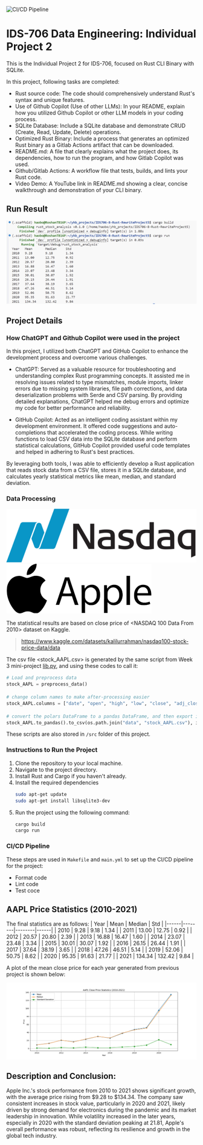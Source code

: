 ![CI/CD Pipeline](https://github.com/haobo-yuan/IDS706-Indiv-2-Rust-SQLite/actions/workflows/main.yml/badge.svg)

# IDS-706 Data Engineering: Individual Project 2

This is the Individual Project 2 for IDS-706, focused on Rust CLI Binary with SQLite.

In this project, following tasks are completed:
- Rust source code: The code should comprehensively understand Rust's syntax and unique features.
- Use of Github Copilot (Use of other LLMs): In your README, explain how you utilized Github Copilot or other LLM models in your coding process.
- SQLite Database: Include a SQLite database and demonstrate CRUD (Create, Read, Update, Delete) operations.
- Optimized Rust Binary: Include a process that generates an optimized Rust binary as a Gitlab Actions artifact that can be downloaded.
- README.md: A file that clearly explains what the project does, its dependencies, how to run the program, and how Gitlab Copilot was used.
- Github/Gitlab Actions: A workflow file that tests, builds, and lints your Rust code.
- Video Demo: A YouTube link in README.md showing a clear, concise walkthrough and demonstration of your CLI binary.


## Run Result

![run_result](pictures/run_result.png)

## Project Details

### How ChatGPT and Github Copilot were used in the project

In this project, I utilized both ChatGPT and GitHub Copilot to enhance the development process and overcome various challenges.

- ChatGPT: Served as a valuable resource for troubleshooting and understanding complex Rust programming concepts. It assisted me in resolving issues related to type mismatches, module imports, linker errors due to missing system libraries, file path corrections, and data deserialization problems with Serde and CSV parsing. By providing detailed explanations, ChatGPT helped me debug errors and optimize my code for better performance and reliability.

- GitHub Copilot: Acted as an intelligent coding assistant within my development environment. It offered code suggestions and auto-completions that accelerated the coding process. While writing functions to load CSV data into the SQLite database and perform statistical calculations, GitHub Copilot provided useful code templates and helped in adhering to Rust's best practices.

By leveraging both tools, I was able to efficiently develop a Rust application that reads stock data from a CSV file, stores it in a SQLite database, and calculates yearly statistical metrics like mean, median, and standard deviation.

### Data Processing
![Logo Nasdaq](pictures/Logo_Nasdaq.png)![Logo AAPL](pictures/Logo_AAPL.png)

The statistical results are based on close price of <NASDAQ 100 Data From 2010> dataset on Kaggle.
>https://www.kaggle.com/datasets/kalilurrahman/nasdaq100-stock-price-data/data 

The csv file <stock_AAPL.csv> is generated by the same script from Week 3 mini-project [lib.py](https://github.com/haobo-yuan/IDS706-3-Polars-Stat/blob/main/lib.py), and using these codes to call it:

```python
# Load and preprocess data
stock_AAPL = preprocess_data()

# change column names to make after-processing easier
stock_AAPL.columns = ["date", "open", "high", "low", "close", "adj_close", "volume", "name", "year"]

# convert the polars DataFrame to a pandas DataFrame, and then export it to a CSV file
stock_AAPL.to_pandas().to_csv(os.path.join("data", "stock_AAPL.csv"), index=False)
```

These scripts are also stored in `/src` folder of this project.

### Instructions to Run the Project

1. Clone the repository to your local machine.
2. Navigate to the project directory.
3. Install Rust and Cargo if you haven't already.
4. Install the required dependencies
    ```bash
    sudo apt-get update
    sudo apt-get install libsqlite3-dev
    ```
5. Run the project using the following command:
    ```bash
    cargo build
    cargo run
    ```

### CI/CD Pipeline

These steps are used in `Makefile` and `main.yml` to set up the CI/CD pipeline for the project:

- Format code
- Lint code
- Test coce


## AAPL Price Statistics (2010-2021)

The final statistics are as follows:
| Year | Mean   | Median | Std  |
|------|--------|--------|------|
| 2010 | 9.28   | 9.18   | 1.34 |
| 2011 | 13.00  | 12.75  | 0.92 |
| 2012 | 20.57  | 20.80  | 2.39 |
| 2013 | 16.88  | 16.47  | 1.60 |
| 2014 | 23.07  | 23.48  | 3.34 |
| 2015 | 30.01  | 30.07  | 1.92 |
| 2016 | 26.15  | 26.44  | 1.91 |
| 2017 | 37.64  | 38.19  | 3.65 |
| 2018 | 47.26  | 46.51  | 5.14 |
| 2019 | 52.06  | 50.75  | 8.62 |
| 2020 | 95.35  | 91.63  | 21.77 |
| 2021 | 134.34 | 132.42 | 9.84 |

A plot of the mean close price for each year generated from previous project is shown below:

![Plot](pictures/plot.png)

## Description and Conclusion:
Apple Inc.'s stock performance from 2010 to 2021 shows significant growth, with the average
price rising from $9.28 to $134.34. The company saw consistent increases in stock value, 
particularly in 2020 and 2021, likely driven by strong demand for electronics during the pandemic
and its market leadership in innovation. While volatility increased in the later years, especially
in 2020 with the standard deviation peaking at 21.81, Apple's overall performance was robust,
reflecting its resilience and growth in the global tech industry.
